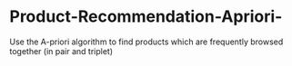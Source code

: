 # Product-Recommendation-Apriori-
Use the A-priori algorithm to find products which are frequently browsed together (in pair and triplet)
